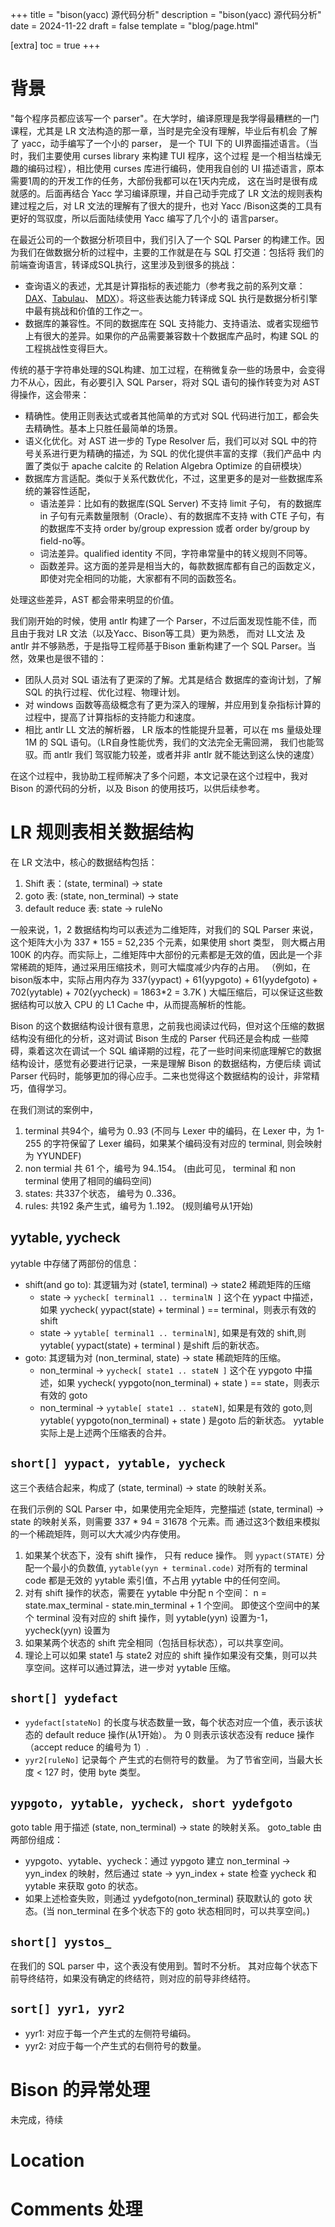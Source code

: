 +++
title = "bison(yacc) 源代码分析"
description = "bison(yacc) 源代码分析"
date = 2024-11-22
draft = false
template = "blog/page.html"

[extra]
toc = true
+++

# 背景
"每个程序员都应该写一个 parser"。在大学时，编译原理是我学得最糟糕的一门课程，尤其是 LR 文法构造的那一章，当时是完全没有理解，毕业后有机会
了解了 yacc，动手编写了一个小的 parser， 是一个 TUI 下的 UI界面描述语言。（当时，我们主要使用 curses library 来构建 TUI 程序，这个过程
是一个相当枯燥无趣的编码过程），相比使用 curses 库进行编码，使用我自创的 UI 描述语言，原本需要1周的的开发工作的任务，大部份我都可以在1天内完成，
这在当时是很有成就感的。后面再结合 Yacc 学习编译原理，并自己动手完成了 LR 文法的规则表构建过程之后，对 LR 文法的理解有了很大的提升，也对 Yacc
/Bison这类的工具有更好的驾驭度，所以后面陆续使用 Yacc 编写了几个小的 语言parser。

在最近公司的一个数据分析项目中，我们引入了一个 SQL Parser 的构建工作。因为我们在做数据分析的过程中，主要的工作就是在与 SQL 打交道：包括将
我们的前端查询语言，转译成SQL执行，这里涉及到很多的挑战：
- 查询语义的表述，尤其是计算指标的表述能力（参考我之前的系列文章：[DAX](@/blog/2024-09-04-DAX/index.md)、[Tabulau](@/blog/2024-09-04-tabular/index.md)、
  [MDX](@/blog/2024-08-24-MDX-optimize.md)）。将这些表达能力转译成 SQL 执行是数据分析引擎中最有挑战和价值的工作之一。
- 数据库的兼容性。不同的数据库在 SQL 支持能力、支持语法、或者实现细节上有很大的差异。如果你的产品需要兼容数十个数据库产品时，构建 SQL 的
  工程挑战性变得巨大。

传统的基于字符串处理的SQL构建、加工过程，在稍微复杂一些的场景中，会变得力不从心，因此，有必要引入 SQL Parser，将对 SQL 语句的操作转变为对
AST 得操作，这会带来：
- 精确性。使用正则表达式或者其他简单的方式对 SQL 代码进行加工，都会失去精确性。基本上只胜任最简单的场景。
- 语义化优化。对 AST 进一步的 Type Resolver 后，我们可以对 SQL 中的符号关系进行更为精确的描述，为 SQL 的优化提供丰富的支撑（我们产品中
  内置了类似于 apache calcite 的 Relation Algebra Optimize 的自研模块）
- 数据库方言适配。类似于关系代数优化，不过，这里更多的是对一些数据库系统的兼容性适配，
  - 语法差异：比如有的数据库(SQL Server) 不支持 limit 子句， 有的数据库 in 子句有元素数量限制（Oracle）、有的数据库不支持 with CTE 子句，有的数据库不支持 order by/group expression 或者
  order by/group by field-no等。
  - 词法差异。qualified identity 不同，字符串常量中的转义规则不同等。
  - 函数差异。这方面的差异是相当大的，每款数据库都有自己的函数定义，即使对完全相同的功能，大家都有不同的函数签名。

处理这些差异，AST 都会带来明显的价值。

我们刚开始的时候，使用 antlr 构建了一个 Parser，不过后面发现性能不佳，而且由于我对 LR 文法（以及Yacc、Bison等工具）更为熟悉，
而对 LL文法 及 antlr 并不够熟悉，于是指导工程师基于Bison 重新构建了一个 SQL Parser。当然，效果也是很不错的：
- 团队人员对 SQL 语法有了更深的了解。尤其是结合 数据库的查询计划，了解 SQL 的执行过程、优化过程、物理计划。
- 对 windows 函数等高级概念有了更为深入的理解，并应用到复杂指标计算的过程中，提高了计算指标的支持能力和速度。
- 相比 antlr LL 文法的解析器， LR 版本的性能提升显著，可以在 ms 量级处理 1M 的 SQL 语句。（LR自身性能优秀，我们的文法完全无需回溯，
  我们也能驾驭。而 antlr 我们 驾驭能力较差，或者并非 antlr 就不能达到这么快的速度）

在这个过程中，我协助工程师解决了多个问题，本文记录在这个过程中，我对 Bison 的源代码的分析，以及 Bison 的使用技巧，以供后续参考。

# LR 规则表相关数据结构
在 LR 文法中，核心的数据结构包括：
1. Shift 表：(state, terminal) -> state
2. goto 表: (state, non_terminal) -> state
3. default reduce 表: state -> ruleNo

一般来说，1，2 数据结构均可以表述为二维矩阵，对我们的 SQL Parser 来说，这个矩阵大小为 337 * 155 = 52,235 个元素，如果使用 short 类型，
则大概占用 100K 的内存。而实际上，二维矩阵中大部份的元素都是无效的值，因此是一个非常稀疏的矩阵，通过采用压缩技术，则可大幅度减少内存的占用。
（例如，在bison版本中，实际占用内存为 337(yypact) + 61(yypgoto) + 61(yydefgoto) + 702(yytable) + 702(yycheck) = 1863*2 = 3.7K )
大幅压缩后，可以保证这些数据结构可以放入 CPU 的 L1 Cache 中，从而提高解析的性能。

Bison 的这个数据结构设计很有意思，之前我也阅读过代码，但对这个压缩的数据结构没有细化的分析，这对调试 Bison 生成的 Parser 代码还是会构成
一些障碍，乘着这次在调试一个 SQL 编译期的过程，花了一些时间来彻底理解它的数据结构设计，感觉有必要进行记录，一来是理解 Bison  的数据结构，方便后续
调试 Parser 代码时，能够更加的得心应手。二来也觉得这个数据结构的设计，非常精巧，值得学习。

在我们测试的案例中，
1. terminal 共94个，编号为 0..93 (不同与 Lexer 中的编码，在 Lexer 中，为 1-255 的字符保留了 Lexer 编码，如果某个编码没有对应的 terminal,
   则会映射为 YYUNDEF)
2. non termial 共 61 个，编号为 94..154。 (由此可见， terminal 和 non terminal 使用了相同的编码空间)
3. states: 共337个状态， 编号为 0..336。
4. rules: 共192 条产生式，编号为 1..192。 (规则编号从1开始)

## yytable, yycheck
yytable 中存储了两部份的信息：
- shift(and go to): 其逻辑为对 (state1, terminal) -> state2 稀疏矩阵的压缩
  - state -> `yycheck[ terminal1 .. terminalN ]`  这个在 yypact 中描述，如果 yycheck( yypact(state) + terminal ) == terminal，则表示有效的 shift
  - state -> `yytable[ terminal1 .. terminalN]`, 如果是有效的 shift,则 yytable( yypact(state) + terminal ) 是shift 后的新状态。
- goto: 其逻辑为对 (non_terminal, state) -> state 稀疏矩阵的压缩。
  - non_terminal -> `yycheck[ state1 .. stateN ]` 这个在 yypgoto 中描述，如果 yycheck( yypgoto(non_terminal) + state ) == state，则表示有效的 goto
  - non_terminal -> `yytable[ state1 .. stateN]`, 如果是有效的 goto,则 yytable( yypgoto(non_terminal) + state ) 是goto 后的新状态。
yytable 实际上是上述两个压缩表的合并。


## `short[] yypact, yytable, yycheck`
这三个表结合起来，构成了 (state, terminal) -> state 的映射关系。

在我们示例的 SQL Parser 中，如果使用完全矩阵，完整描述 (state, terminal) -> state 的映射关系，则需要 337 * 94 = 31678 个元素。而
通过这3个数组来模拟的一个稀疏矩阵，则可以大大减少内存使用。

1. 如果某个状态下，没有 shift 操作， 只有 reduce 操作。 则 `yypact(STATE)` 分配一个最小的负数值,  `yytable(yyn + terminal.code)` 
   对所有的 terminal code 都是无效的 yytable 索引值，不占用 yytable 中的任何空间。
2. 对有 shift 操作的状态，需要在 yytable 中分配 n 个空间： n = state.max_terminal - state.min_terminal + 1 个空间。
   即使这个空间中的某个 terminal 没有对应的 shift 操作，则 yytable(yyn) 设置为-1， yycheck(yyn) 设置为 
3. 如果某两个状态的 shift 完全相同（包括目标状态），可以共享空间。
4. 理论上可以如果 state1 与 state2 对应的 shift 操作如果没有交集，则可以共享空间。这样可以通过算法，进一步对 yytable 压缩。

## `short[] yydefact`
- `yydefact[stateNo]` 的长度与状态数量一致，每个状态对应一个值，表示该状态的 default reduce 操作(从1开始）。
  为 0 则表示该状态没有 reduce 操作（accept reduce 的编号为 1）.  
- `yyr2[ruleNo]` 记录每个 产生式的右侧符号的数量。 为了节省空间，当最大长度 < 127 时，使用 byte 类型。

## `yypgoto, yytable, yycheck, short yydefgoto`
goto table 用于描述 (state, non_terminal) -> state 的映射关系。 
goto_table 由两部份组成：
- yypgoto、yytable、yycheck：通过 yypgoto 建立 non_terminal -> yyn_index 的映射，然后通过 state -> yyn_index + state 检查
  yycheck 和 yytable 来获取 goto 的状态。
- 如果上述检查失败，则通过 yydefgoto(non_terminal) 获取默认的 goto 状态。(当 non_terminal 在多个状态下的 goto 状态相同时，可以共享空间。)

## `short[] yystos_`
在我们的 SQL parser 中，这个表没有使用到。暂时不分析。 其对应每个状态下 前导终结符，如果没有确定的终结符，则对应的前导非终结符。 

## `sort[] yyr1, yyr2`
- yyr1: 对应于每一个产生式的左侧符号编码。
- yyr2: 对应于每一个产生式的右侧符号的数量。

# Bison 的异常处理

未完成，待续

# Location 

# Comments 处理
